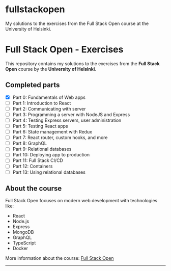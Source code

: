 # fullstackopen
My solutions to the exercises from the Full Stack Open course at the University of Helsinki.


# Full Stack Open - Exercises

This repository contains my solutions to the exercises from the **Full Stack Open** course by the **University of Helsinki**.

## Completed parts

- [x] Part 0: Fundamentals of Web apps
- [ ] Part 1: Introduction to React
- [ ] Part 2: Communicating with server
- [ ] Part 3: Programming a server with NodeJS and Express
- [ ] Part 4: Testing Express servers, user administration
- [ ] Part 5: Testing React apps
- [ ] Part 6: State management with Redux
- [ ] Part 7: React router, custom hooks, and more
- [ ] Part 8: GraphQL
- [ ] Part 9: Relational databases
- [ ] Part 10: Deploying app to production
- [ ] Part 11: Full Stack CI/CD
- [ ] Part 12: Containers
- [ ] Part 13: Using relational databases

## About the course

Full Stack Open focuses on modern web development with technologies like:

- React
- Node.js
- Express
- MongoDB
- GraphQL
- TypeScript
- Docker

More information about the course: [Full Stack Open](https://fullstackopen.com/)

---
